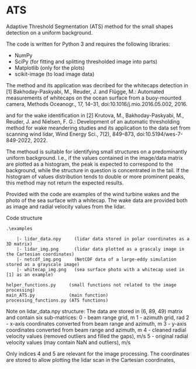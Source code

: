 # ATS
Adaptive Threshold Segmentation (ATS) method for the small shapes detection on a uniform background.

The code is written for Python 3 and requires the following libraries:
- NumPy
- SciPy        (for fitting and splitting thresholded image into parts)
- Matplotlib   (only for the plots)
- scikit-image (to load image data)

The method and its application was decribed for the whitecaps detection in [1] Bakhoday-Paskyabi, M., Reuder, J. and Flügge, M.: Automated measurements of whitecaps on the ocean surface from a buoy-mounted camera, Methods Oceanogr., 17, 14–31, doi:10.1016/j.mio.2016.05.002, 2016.

and for the wake identification in [2] Krutova, M., Bakhoday-Paskyabi, M., Reuder, J. and Nielsen, F. G.: Development of an automatic thresholding method for wake meandering studies and its application to the data set from scanning wind lidar, Wind Energy Sci., 7(2), 849–873, doi:10.5194/wes-7-849-2022, 2022.

The methoud is suitable for identifying small structures on a predominantly uniform background. I.e., if the values contained in the image/data matrix are plotted as a histogram, the peak is expected to correspond to the background, while the structure in question is concentrated in the tail. If the histogram of values distribution tends to double or more prominent peaks, this method may not return the expected results.

Provided with the code are examples of the wind turbine wakes and the photo of the sea surface with a whitecap. The wake data are provided both as image and radial velocity values from the lidar.

Code structure

	.\examples

		|- lidar_data.npy     (lidar data stored in polar coordinates as a 3D matrix)
		|- lidar_img.png      (lidar data plotted as a grascaly image in the Cartesian coordinates)  
		|- netcdf_img.png     (NetCDF data of a large-eddy simulation stored as a grayscale image)  
		|- whitecap_img.png   (sea surface photo with a whitecap used in [1] as an example)
  
	helper_functions.py     (small functions not related to the image processing)
	main_ATS.py             (main function)
	processing_functions.py (ATS functions)
	
Note on lidar_data.npy structure:
	The data are stored in (6, 89, 49) matrix and contain six sub-matrices:
	0 - beam range grid, m
	1 - azimuth grid, rad
	2 - x-axis coordinates converted from beam range and azimuth, m
	3 - y-axis coordinates converted from beam range and azimuth, m
	4 - cleaned radial velocity values (removed outliers and filled the gaps), m/s
	5 - original radial velocity values (may contain NaN and outliers), m/s

Only indices 4 and 5 are relevant for the image processing. The coordinates are stored to allow plotting the lidar scan in the Cartesian coordinates,

